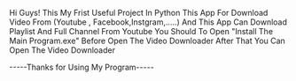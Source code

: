 Hi Guys! This My Frist Useful Project In Python
This App For Download Video From (Youtube , Facebook,Instgram,.....)
And This App Can Download Playlist And Full Channel From Youtube
You Should To Open "Install The Main Program.exe" Before Open The Video Downloader
After That You Can Open The Video Downloader


-----Thanks for Using My Program-----


